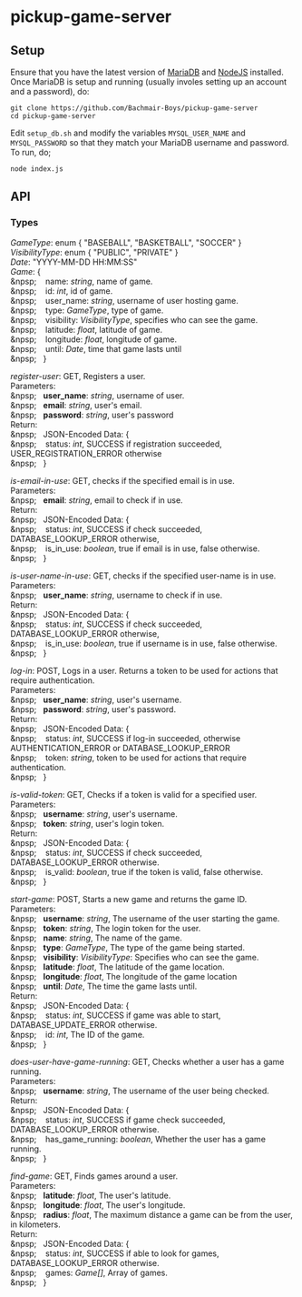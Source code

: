 # pickup-game-server

## Setup
Ensure that you have the latest version of [MariaDB](https://mariadb.com/downloads/mariadb-tx) and [NodeJS](https://nodejs.org/en/) installed. Once MariaDB is setup and running (usually involes setting up an account and a password), do:
```
git clone https://github.com/Bachmair-Boys/pickup-game-server
cd pickup-game-server
```

Edit `setup_db.sh` and modify the variables `MYSQL_USER_NAME` and `MYSQL_PASSWORD` so that they match your MariaDB username and password. To run, do;
```
node index.js
```

## API

### Types
_GameType_: enum { "BASEBALL", "BASKETBALL", "SOCCER" }  
_VisibilityType_: enum { "PUBLIC", "PRIVATE" }  
_Date_: "YYYY-MM-DD HH:MM:SS"  
_Game_: {  
&npsp;&nbsp;&nbsp;&nbsp;&nbsp;name: _string_, name of game.  
&npsp;&nbsp;&nbsp;&nbsp;&nbsp;id: _int_, id of game.  
&npsp;&nbsp;&nbsp;&nbsp;&nbsp;user_name: _string_, username of user hosting game.  
&npsp;&nbsp;&nbsp;&nbsp;&nbsp;type: _GameType_, type of game.  
&npsp;&nbsp;&nbsp;&nbsp;&nbsp;visibility: _VisibilityType_, specifies who can see the game.  
&npsp;&nbsp;&nbsp;&nbsp;&nbsp;latitude: _float_, latitude of game.  
&npsp;&nbsp;&nbsp;&nbsp;&nbsp;longitude: _float_, longitude of game.  
&npsp;&nbsp;&nbsp;&nbsp;&nbsp;until: _Date_, time that game lasts until  
&npsp;&nbsp;&nbsp;&nbsp;}  
  
_register-user_: GET, Registers a user.  
Parameters:  
&npsp;&nbsp;&nbsp;&nbsp;**user\_name**: _string_, username of user.  
&npsp;&nbsp;&nbsp;&nbsp;**email**: _string_, user's email.  
&npsp;&nbsp;&nbsp;&nbsp;**password**: _string_, user's password  
Return:  
&npsp;&nbsp;&nbsp;&nbsp;JSON-Encoded Data: {   
&npsp;&nbsp;&nbsp;&nbsp;&nbsp;status: _int_, SUCCESS if registration succeeded, USER_REGISTRATION_ERROR otherwise  
&npsp;&nbsp;&nbsp;&nbsp;}  
  
_is-email-in-use_: GET, checks if the specified email is in use.  
Parameters:  
&npsp;&nbsp;&nbsp;&nbsp;**email**: _string_, email to check if in use.  
Return:  
&npsp;&nbsp;&nbsp;&nbsp;JSON-Encoded Data: {   
&npsp;&nbsp;&nbsp;&nbsp;&nbsp;status: _int_, SUCCESS if check succeeded, DATABASE_LOOKUP_ERROR otherwise,  
&npsp;&nbsp;&nbsp;&nbsp;&nbsp;is_in_use: _boolean_, true if email is in use, false otherwise.  
&npsp;&nbsp;&nbsp;&nbsp;}  
  
_is-user-name-in-use_: GET, checks if the specified user-name is in use.  
Parameters:  
&npsp;&nbsp;&nbsp;&nbsp;**user\_name**: _string_, username to check if in use.  
Return:  
&npsp;&nbsp;&nbsp;&nbsp;JSON-Encoded Data: {   
&npsp;&nbsp;&nbsp;&nbsp;&nbsp;status: _int_, SUCCESS if check succeeded, DATABASE_LOOKUP_ERROR otherwise,  
&npsp;&nbsp;&nbsp;&nbsp;&nbsp;is_in_use: _boolean_, true if username is in use, false otherwise.  
&npsp;&nbsp;&nbsp;&nbsp;}  
  
_log-in_: POST, Logs in a user. Returns a token to be used for actions that require authentication.  
Parameters:  
&npsp;&nbsp;&nbsp;&nbsp;**user\_name**: _string_, user's username.  
&npsp;&nbsp;&nbsp;&nbsp;**password**: _string_, user's password.  
Return:  
&npsp;&nbsp;&nbsp;&nbsp;JSON-Encoded Data: {   
&npsp;&nbsp;&nbsp;&nbsp;&nbsp;status: _int_, SUCCESS if log-in succeeded, otherwise AUTHENTICATION_ERROR or DATABASE_LOOKUP_ERROR  
&npsp;&nbsp;&nbsp;&nbsp;&nbsp;token: _string_, token to be used for actions that require authentication.  
&npsp;&nbsp;&nbsp;&nbsp;}  
  
_is-valid-token_: GET, Checks if a token is valid for a specified user.  
Parameters:  
&npsp;&nbsp;&nbsp;&nbsp;**username**: _string_, user's username.  
&npsp;&nbsp;&nbsp;&nbsp;**token**: _string_, user's login token.  
Return:  
&npsp;&nbsp;&nbsp;&nbsp;JSON-Encoded Data: {   
&npsp;&nbsp;&nbsp;&nbsp;&nbsp;status: _int_, SUCCESS if check succeeded, DATABASE_LOOKUP_ERROR otherwise.  
&npsp;&nbsp;&nbsp;&nbsp;&nbsp;is_valid: _boolean_, true if the token is valid, false otherwise.  
&npsp;&nbsp;&nbsp;&nbsp;}  
  
_start-game_: POST, Starts a new game and returns the game ID.  
Parameters:  
&npsp;&nbsp;&nbsp;&nbsp;**username**: _string_, The username of the user starting the game.  
&npsp;&nbsp;&nbsp;&nbsp;**token**: _string_, The login token for the user.  
&npsp;&nbsp;&nbsp;&nbsp;**name**: _string_, The name of the game.  
&npsp;&nbsp;&nbsp;&nbsp;**type**: _GameType_, The type of the game being started.  
&npsp;&nbsp;&nbsp;&nbsp;**visibility**: _VisibilityType_: Specifies who can see the game.  
&npsp;&nbsp;&nbsp;&nbsp;**latitude**: _float_, The latitude of the game location.  
&npsp;&nbsp;&nbsp;&nbsp;**longitude**: _float_, The longitude of the game location  
&npsp;&nbsp;&nbsp;&nbsp;**until**: _Date_, The time the game lasts until.  
Return:  
&npsp;&nbsp;&nbsp;&nbsp;JSON-Encoded Data: {   
&npsp;&nbsp;&nbsp;&nbsp;&nbsp;status: _int_, SUCCESS if game was able to start, DATABASE_UPDATE_ERROR otherwise.  
&npsp;&nbsp;&nbsp;&nbsp;&nbsp;id: _int_, The ID of the game.  
&npsp;&nbsp;&nbsp;&nbsp;}  
  
_does-user-have-game-running_: GET, Checks whether a user has a game running.  
Parameters:  
&npsp;&nbsp;&nbsp;&nbsp;**username**: _string_, The username of the user being checked.  
Return:  
&npsp;&nbsp;&nbsp;&nbsp;JSON-Encoded Data: {   
&npsp;&nbsp;&nbsp;&nbsp;&nbsp;status: _int_, SUCCESS if game check succeeded, DATABASE_LOOKUP_ERROR otherwise.  
&npsp;&nbsp;&nbsp;&nbsp;&nbsp;has_game_running: _boolean_, Whether the user has a game running.  
&npsp;&nbsp;&nbsp;&nbsp;}  
  
_find-game_: GET, Finds games around a user.  
Parameters:  
&npsp;&nbsp;&nbsp;&nbsp;**latitude**: _float_, The user's latitude.  
&npsp;&nbsp;&nbsp;&nbsp;**longitude**: _float_, The user's longitude.  
&npsp;&nbsp;&nbsp;&nbsp;**radius**: _float_, The maximum distance a game can be from the user, in kilometers.  
Return:  
&npsp;&nbsp;&nbsp;&nbsp;JSON-Encoded Data: {   
&npsp;&nbsp;&nbsp;&nbsp;&nbsp;status: _int_, SUCCESS if able to look for games, DATABASE_LOOKUP_ERROR otherwise.  
&npsp;&nbsp;&nbsp;&nbsp;&nbsp;games: _Game[]_, Array of games.  
&npsp;&nbsp;&nbsp;&nbsp;}  
